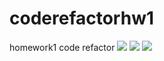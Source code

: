 # coderefactorhw1
homework1 code refactor
<img src=".screenshot1.png">
<img src=".screenshot2.png">
<img src=".screenshot3.png">
